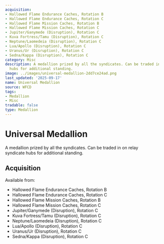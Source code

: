 ```yaml
---
acquisition:
- Hallowed Flame Endurance Caches, Rotation B
- Hallowed Flame Endurance Caches, Rotation C
- Hallowed Flame Mission Caches, Rotation B
- Hallowed Flame Mission Caches, Rotation C
- Jupiter/Ganymede (Disruption), Rotation C
- Kuva Fortress/Tamu (Disruption), Rotation C
- Neptune/Laomedeia (Disruption), Rotation C
- Lua/Apollo (Disruption), Rotation C
- Uranus/Ur (Disruption), Rotation C
- Sedna/Kappa (Disruption), Rotation C
category: Misc
description: A medallion prized by all the syndicates. Can be traded in on relay syndicate
  hubs for additional standing.
image: ../images/universal-medallion-2dd7ce24ad.png
last_updated: '2025-09-17'
name: Universal Medallion
source: WFCD
tags:
- Medallion
- Misc
tradable: false
type: Medallion
---
```


# Universal Medallion

A medallion prized by all the syndicates. Can be traded in on relay syndicate hubs for additional standing.

## Acquisition

Available from:
- Hallowed Flame Endurance Caches, Rotation B
- Hallowed Flame Endurance Caches, Rotation C
- Hallowed Flame Mission Caches, Rotation B
- Hallowed Flame Mission Caches, Rotation C
- Jupiter/Ganymede (Disruption), Rotation C
- Kuva Fortress/Tamu (Disruption), Rotation C
- Neptune/Laomedeia (Disruption), Rotation C
- Lua/Apollo (Disruption), Rotation C
- Uranus/Ur (Disruption), Rotation C
- Sedna/Kappa (Disruption), Rotation C

